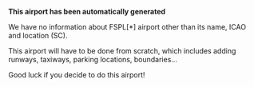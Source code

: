 **This airport has been automatically generated**

We have no information about FSPL[*] airport other than its name, ICAO and location (SC).

This airport will have to be done from scratch, which includes adding runways, taxiways, parking locations, boundaries...

Good luck if you decide to do this airport!